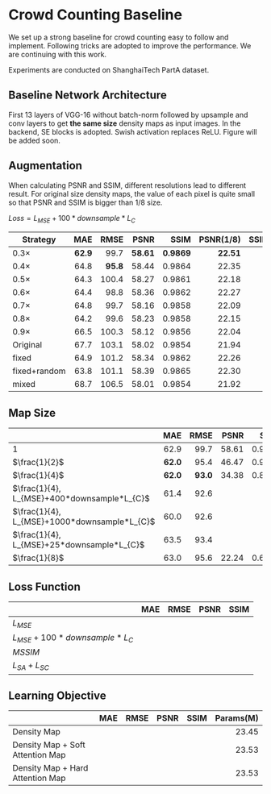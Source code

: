 # Crowd Counting Baseline

We set up a strong baseline for crowd counting easy to follow and implement. Following tricks are adopted to improve the performance. We are continuing with this work.

Experiments are conducted on ShanghaiTech PartA dataset.

## Baseline Network Architecture

First 13 layers of VGG-16 without batch-norm followed by upsample and conv layers to get **the same size** density maps as input images. In the backend, SE blocks is adopted. Swish activation replaces ReLU. Figure will be added soon.



## Augmentation

When calculating PSNR and SSIM, different resolutions lead to different result. For original size density maps, the value of each pixel is quite small so that PSNR and SSIM is bigger than 1/8 size.

$Loss = L_{MSE}+100*downsample*L_{C}$

| Strategy     |      MAE |     RMSE |      PSNR |       SSIM | PSNR(1/8) | SSIM(1/8) |       Time/epoch |
| ------------ | -------: | -------: | --------: | ---------: | --------: | --------: | ---------------: |
| 0.3$\times$  | **62.9** |     99.7 | **58.61** | **0.9869** | **22.51** |      0.62 | **0.33$\times$** |
| 0.4$\times$  |     64.8 | **95.8** |     58.44 |     0.9864 |     22.35 |      0.61 |     0.39$\times$ |
| 0.5$\times$  |     64.3 |    100.4 |     58.27 |     0.9861 |     22.18 |      0.58 |     0.43$\times$ |
| 0.6$\times$  |     64.4 |     98.8 |     58.36 |     0.9862 |     22.27 |      0.60 |     0.51$\times$ |
| 0.7$\times$  |     64.8 |     99.7 |     58.16 |     0.9858 |     22.09 |      0.56 |     0.61$\times$ |
| 0.8$\times$  |     64.2 |     99.6 |     58.23 |     0.9858 |     22.15 |      0.60 |     0.71$\times$ |
| 0.9$\times$  |     66.5 |    100.3 |     58.12 |     0.9856 |     22.04 |      0.58 |     0.86$\times$ |
| Original     |     67.7 |    103.1 |     58.02 |     0.9854 |     21.94 |      0.56 |     1.00$\times$ |
| fixed        |     64.9 |    101.2 |     58.34 |     0.9862 |     22.26 |      0.62 |     1.20$\times$ |
| fixed+random |     63.8 |    101.1 |     58.39 |     0.9865 |     22.30 |  **0.64** |     2.43$\times$ |
| mixed        |     68.7 |    106.5 |     58.01 |     0.9854 |     21.92 |      0.56 |     5.01$\times$ |



## Map Size

|                                              |      MAE |     RMSE |  PSNR |   SSIM | PSNR(1/8) | SSIM(1/8) |
| -------------------------------------------- | -------: | -------: | ----: | -----: | --------: | --------: |
| 1                                            |     62.9 |     99.7 | 58.61 | 0.9869 | **22.51** |  **0.62** |
| $\frac{1}{2}$                                | **62.0** |     95.4 | 46.47 | 0.9416 |     22.42 |  **0.62** |
| $\frac{1}{4}$                                | **62.0** | **93.0** | 34.38 | 0.8197 |     22.35 |      0.61 |
| $\frac{1}{4}, L_{MSE}+400*downsample*L_{C}$  |     61.4 |     92.6 |       |        |           |           |
| $\frac{1}{4}, L_{MSE}+1000*downsample*L_{C}$ |     60.0 |     92.6 |       |        |           |           |
| $\frac{1}{4}, L_{MSE}+25*downsample*L_{C}$   |     63.5 |     93.4 |       |        |           |           |
| $\frac{1}{8}$                                |     63.0 |     95.6 | 22.24 | 0.6122 |     22.24 |      0.61 |



## Loss Function

|                                |  MAE | RMSE | PSNR | SSIM |
| ------------------------------ | ---: | ---: | ---: | ---: |
| $L_{MSE}$                      |      |      |      |      |
| $L_{MSE}+100*downsample*L_{C}$ |      |      |      |      |
| $MSSIM$                        |      |      |      |      |
| $L_{SA}+L_{SC}$                |      |      |      |      |



## Learning Objective

|                                  |  MAE | RMSE | PSNR | SSIM | Params(M) |
| -------------------------------- | ---: | ---: | ---: | ---: | --------: |
| Density Map                      |      |      |      |      |     23.45 |
| Density Map + Soft Attention Map |      |      |      |      |     23.53 |
| Density Map + Hard Attention Map |      |      |      |      |     23.53 |



